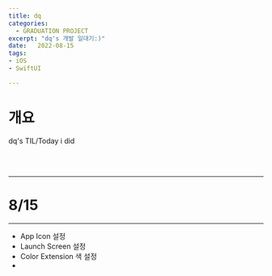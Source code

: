 ```yaml
---
title: dq
categories: 
  - GRADUATION PROJECT
excerpt: "dq's 개발 일대기:)"
date:   2022-08-15
tags:
- iOS
- SwiftUI

---
```


# 개요

dq's TIL/Today i did



<br />
<br />


---

# 8/15

---

* App Icon 설정
* Launch Screen 설정
* Color Extension 색 설정
* 